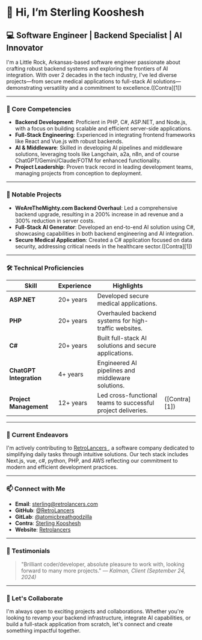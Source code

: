 # 👋 Hi, I’m Sterling Kooshesh

## 💻 Software Engineer | Backend Specialist | AI Innovator

I'm a Little Rock, Arkansas-based software engineer passionate about crafting robust backend systems and exploring the frontiers of AI integration. With over  2 decades in the tech industry, I've led diverse projects—from secure medical applications to full-stack AI solutions—demonstrating versatility and a commitment to excellence.([Contra][1])

---

### 🔧 Core Competencies

* **Backend Development**: Proficient in PHP, C#, ASP.NET, and Node.js, with a focus on building scalable and efficient server-side applications.
* **Full-Stack Engineering**: Experienced in integrating frontend frameworks like React and Vue.js with robust backends.
* **AI & Middleware**: Skilled in developing AI pipelines and middleware solutions, leveraging tools like Langchain, a2a, n8n, and of course ChatGPT/Gemini/Claude/FOTM for enhanced functionality.
* **Project Leadership**: Proven track record in leading development teams, managing projects from conception to deployment.

---

### 🚀 Notable Projects

* **WeAreTheMighty.com Backend Overhaul**: Led a comprehensive backend upgrade, resulting in a 200% increase in ad revenue and a 300% reduction in server costs.
* **Full-Stack AI Generator**: Developed an end-to-end AI solution using C#, showcasing capabilities in both backend engineering and AI integration.
* **Secure Medical Application**: Created a C# application focused on data security, addressing critical needs in the healthcare sector.([Contra][1])

---

### 🛠️ Technical Proficiencies

| Skill                   | Experience | Highlights                                                   |               |
| ----------------------- | ---------- | ------------------------------------------------------------ | ------------- |
| **ASP.NET**             | 20+ years  | Developed secure medical applications.                       |               |
| **PHP**                 | 20+ years  | Overhauled backend systems for high-traffic websites.        |               |
| **C#**                  | 20+ years  | Built full-stack AI solutions and secure applications.       |               |
| **ChatGPT Integration** | 4+ years   | Engineered AI pipelines and middleware solutions.            |               |
| **Project Management**  | 12+ years  | Led cross-functional teams to successful project deliveries. | ([Contra][1]) |

---

### 🏢 Current Endeavors

I'm actively contributing to [RetroLancers ](https://github.com/RetroLancers/), a software company dedicated to simplifying daily tasks through intuitive solutions. Our tech stack includes Next.js, vue, c#, python, PHP, and AWS reflecting our commitment to modern and efficient development practices.

---

### 📫 Connect with Me

* **Email**: [sterling@retrolancers.com](mailto:sterling@retrolancers.com)
* **GitHub**: [@RetroLancers](https://github.com/RetroLancers/)
* **GitLab**: [@atomicbreathgodzilla](https://gitlab.com/atomicbreathgodzilla)
* **Contra**: [Sterling Kooshesh](https://contra.com/Sterling_Kooshesh)
* **Website**: [Retrolancers](https://retrolancers.com)
---

### 💬 Testimonials

> "Brilliant coder/developer, absolute pleasure to work with, looking forward to many more projects."
> — *Kalman, Client (September 24, 2024)*

---

### 📌 Let's Collaborate

I'm always open to exciting projects and collaborations. Whether you're looking to revamp your backend infrastructure, integrate AI capabilities, or build a full-stack application from scratch, let's connect and create something impactful together.


